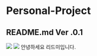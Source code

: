 #                     Personal-Project
##                	    README.md Ver .0.1
<img src="https://img.shields.io/badge/Gmail-FF0000?style=flat-square&logo=gmail&logoColor=white"/>
<img src="https://img.shields.io/badge/Firebase-FFCA28?style=flat-square&logo=firebase&logoColor=white"/>
안녕하세요 리드미입니다.
